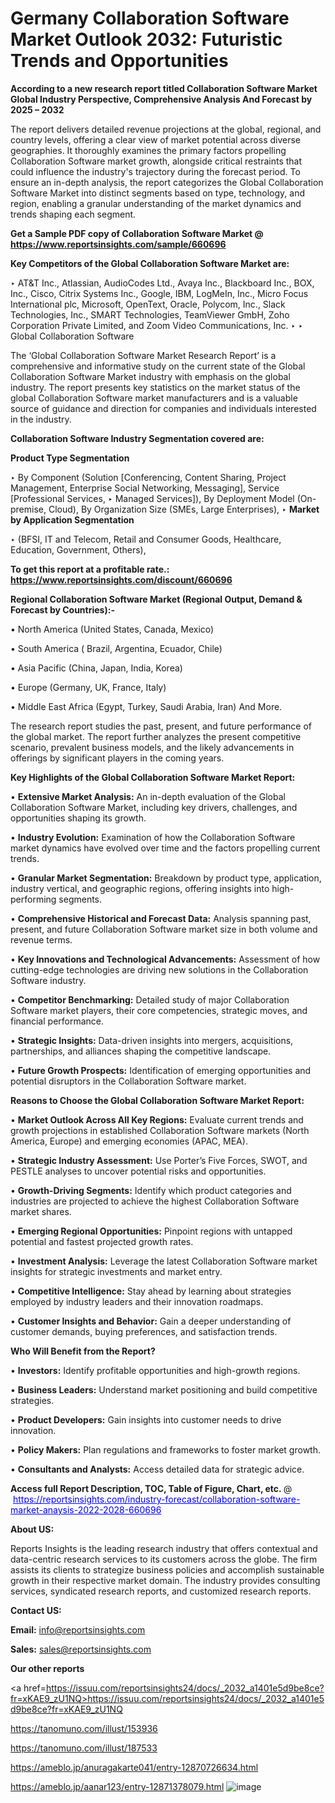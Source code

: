 # Germany Collaboration Software Market Outlook 2032: Futuristic Trends and Opportunities

<strong>According to a new research report titled Collaboration Software Market Global Industry Perspective, Comprehensive Analysis And Forecast by 2025 – 2032</strong>

The report delivers detailed revenue projections at the global, regional, and country levels, offering a clear view of market potential across diverse geographies. It thoroughly examines the primary factors propelling Collaboration Software market growth, alongside critical restraints that could influence the industry's trajectory during the forecast period. To ensure an in-depth analysis, the report categorizes the Global Collaboration Software Market into distinct segments based on type, technology, and region, enabling a granular understanding of the market dynamics and trends shaping each segment.

<strong>Get a Sample PDF copy of Collaboration Software Market </strong><strong>@<a href=https://www.reportsinsights.com/sample/660696 style=color:#0000ff;> https://www.reportsinsights.com/sample/660696</a></strong></font>

<strong>Key Competitors of the Global Collaboration Software Market are:</strong>

‣ AT&T Inc., Atlassian, AudioCodes Ltd., Avaya Inc., Blackboard Inc., BOX, Inc., Cisco, Citrix Systems Inc., Google, IBM, LogMeIn, Inc., Micro Focus International plc, Microsoft, OpenText, Oracle, Polycom, Inc., Slack Technologies, Inc., SMART Technologies, TeamViewer GmbH, Zoho Corporation Private Limited, and Zoom Video Communications, Inc.
‣ 
‣ Global Collaboration Software

The ‘Global Collaboration Software Market Research Report’ is a comprehensive and informative study on the current state of the Global Collaboration Software Market industry with emphasis on the global industry. The report presents key statistics on the market status of the global Collaboration Software market manufacturers and is a valuable source of guidance and direction for companies and individuals interested in the industry.

<strong>Collaboration Software Industry Segmentation covered are:</strong>

<strong>Product Type Segmentation</strong>

‣ By Component (Solution [Conferencing, Content Sharing, Project Management, Enterprise Social Networking, Messaging], Service [Professional Services,
‣ Managed Services]), By Deployment Model (On-premise, Cloud), By Organization Size (SMEs, Large Enterprises),
‣ 
<strong>Market by Application Segmentation</strong>

‣ (BFSI, IT and Telecom, Retail and Consumer Goods, Healthcare, Education, Government, Others),

<strong>To get this report at a profitable rate.: <a href=https://www.reportsinsights.com/discount/660696 style=color:#0000ff;>https://www.reportsinsights.com/discount/660696</a></strong></font>

<strong>Regional Collaboration Software Market (Regional Output, Demand &amp; Forecast by Countries):-</strong>

• North America (United States, Canada, Mexico)

• South America ( Brazil, Argentina, Ecuador, Chile)

• Asia Pacific (China, Japan, India, Korea)

• Europe (Germany, UK, France, Italy)

• Middle East Africa (Egypt, Turkey, Saudi Arabia, Iran) And More.

The research report studies the past, present, and future performance of the global market. The report further analyzes the present competitive scenario, prevalent business models, and the likely advancements in offerings by significant players in the coming years.

<strong>Key Highlights of the Global Collaboration Software Market Report:</strong>

• <strong>Extensive Market Analysis:</strong> An in-depth evaluation of the Global Collaboration Software Market, including key drivers, challenges, and opportunities shaping its growth.

• <strong>Industry Evolution:</strong> Examination of how the Collaboration Software market dynamics have evolved over time and the factors propelling current trends.

• <strong>Granular Market Segmentation:</strong> Breakdown by product type, application, industry vertical, and geographic regions, offering insights into high-performing segments.

• <strong>Comprehensive Historical and Forecast Data:</strong> Analysis spanning past, present, and future Collaboration Software market size in both volume and revenue terms.

• <strong>Key Innovations and Technological Advancements:</strong> Assessment of how cutting-edge technologies are driving new solutions in the Collaboration Software industry.

• <strong>Competitor Benchmarking:</strong> Detailed study of major Collaboration Software market players, their core competencies, strategic moves, and financial performance.

• <strong>Strategic Insights:</strong> Data-driven insights into mergers, acquisitions, partnerships, and alliances shaping the competitive landscape.

• <strong>Future Growth Prospects:</strong> Identification of emerging opportunities and potential disruptors in the Collaboration Software market.

<strong>Reasons to Choose the Global Collaboration Software Market Report:</strong>

• <strong>Market Outlook Across All Key Regions:</strong> Evaluate current trends and growth projections in established Collaboration Software markets (North America, Europe) and emerging economies (APAC, MEA).

• <strong>Strategic Industry Assessment:</strong> Use Porter’s Five Forces, SWOT, and PESTLE analyses to uncover potential risks and opportunities.

• <strong>Growth-Driving Segments:</strong> Identify which product categories and industries are projected to achieve the highest Collaboration Software market shares.

• <strong>Emerging Regional Opportunities:</strong> Pinpoint regions with untapped potential and fastest projected growth rates.

• <strong>Investment Analysis:</strong> Leverage the latest Collaboration Software market insights for strategic investments and market entry.

• <strong>Competitive Intelligence:</strong> Stay ahead by learning about strategies employed by industry leaders and their innovation roadmaps.

• <strong>Customer Insights and Behavior:</strong> Gain a deeper understanding of customer demands, buying preferences, and satisfaction trends.

<strong>Who Will Benefit from the Report?</strong>

• <strong>Investors:</strong> Identify profitable opportunities and high-growth regions.

• <strong>Business Leaders:</strong> Understand market positioning and build competitive strategies.

• <strong>Product Developers:</strong> Gain insights into customer needs to drive innovation.

• <strong>Policy Makers:</strong> Plan regulations and frameworks to foster market growth.

• <strong>Consultants and Analysts:</strong> Access detailed data for strategic advice.
</ul>
<strong>Access full Report Description, TOC, Table of Figure, Chart, etc. </strong>@  <a href=https://reportsinsights.com/industry-forecast/collaboration-software-market-anaysis-2022-2028-660696 style=color:#0000ff;>https://reportsinsights.com/industry-forecast/collaboration-software-market-anaysis-2022-2028-660696</a></font>

<strong><strong>About US</strong>:</strong>

Reports Insights is the leading research industry that offers contextual and data-centric research services to its customers across the globe. The firm assists its clients to strategize business policies and accomplish sustainable growth in their respective market domain. The industry provides consulting services, syndicated research reports, and customized research reports.

<strong>Contact US:</strong>

<p class=""""><b>Email:</b> <a href=mailto:info@reportsinsights.com>info@reportsinsights.com</a></p>
<p class=""""><b>Sales:</b> <a href=mailto:sales@reportsinsights.com>sales@reportsinsights.com</a></p>

<strong>Our other reports</strong>

<a href=https://issuu.com/reportsinsights24/docs/_2032_a1401e5d9be8ce?fr=xKAE9_zU1NQ>https://issuu.com/reportsinsights24/docs/_2032_a1401e5d9be8ce?fr=xKAE9_zU1NQ</a>

<a href=https://tanomuno.com/illust/153936>https://tanomuno.com/illust/153936</a>

<a href=https://tanomuno.com/illust/187533>https://tanomuno.com/illust/187533</a>

<a href=https://ameblo.jp/anuragakarte041/entry-12870726634.html>https://ameblo.jp/anuragakarte041/entry-12870726634.html</a>

<a href=https://ameblo.jp/aanar123/entry-12871378079.html>https://ameblo.jp/aanar123/entry-12871378079.html</a>
![image](https://github.com/user-attachments/assets/822b34fe-3557-4e21-ba98-7b957c9fa7dd)
